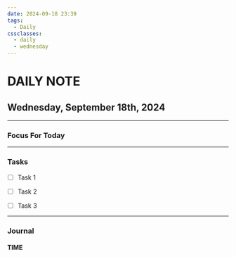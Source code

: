 ```yaml
---
date: 2024-09-18 23:39
tags:
  - Daily
cssclasses:
  - daily
  - wednesday
---
```

# DAILY NOTE
## Wednesday, September 18th, 2024
***
### Focus For Today





***
### Tasks

- [ ] Task 1
- [ ] Task 2
- [ ] Task 3


***
### Journal

#### TIME
